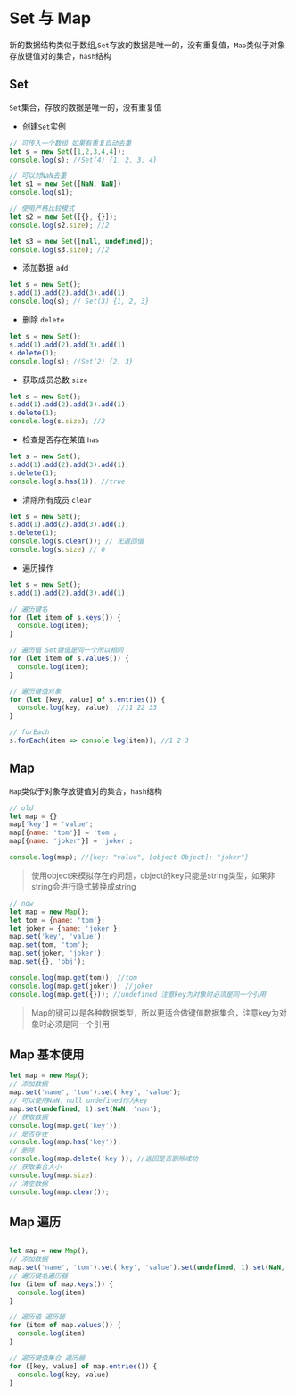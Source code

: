 # Set 与 Map
新的数据结构类似于数组,`Set`存放的数据是唯一的，没有重复值，`Map`类似于对象存放键值对的集合，`hash`结构

## Set
`Set`集合，存放的数据是唯一的，没有重复值
* 创建`Set`实例
```javascript
// 可传入一个数组 如果有重复自动去重
let s = new Set([1,2,3,4,4]);
console.log(s); //Set(4) {1, 2, 3, 4}

// 可以对NaN去重
let s1 = new Set([NaN, NaN])
console.log(s1);

// 使用严格比较模式
let s2 = new Set([{}, {}]);
console.log(s2.size); //2

let s3 = new Set([null, undefined]);
console.log(s3.size); //2
```
* 添加数据 `add`
```javascript
let s = new Set();
s.add(1).add(2).add(3).add(1);
console.log(s); // Set(3) {1, 2, 3}

```
* 删除 `delete`
```javascript
let s = new Set();
s.add(1).add(2).add(3).add(1);
s.delete(1);
console.log(s); //Set(2) {2, 3}
```
* 获取成员总数 `size`
```javascript
let s = new Set();
s.add(1).add(2).add(3).add(1);
s.delete(1);
console.log(s.size); //2
```
* 检查是否存在某值 `has`
```javascript
let s = new Set();
s.add(1).add(2).add(3).add(1);
s.delete(1);
console.log(s.has(1)); //true
```
* 清除所有成员 `clear`
```javascript
let s = new Set();
s.add(1).add(2).add(3).add(1);
s.delete(1);
console.log(s.clear()); // 无返回值
console.log(s.size) // 0
```
* 遍历操作
```javascript
let s = new Set();
s.add(1).add(2).add(3).add(1);

// 遍历键名
for (let item of s.keys()) {
  console.log(item);
}

// 遍历值 Set键值是同一个所以相同
for (let item of s.values()) {
  console.log(item);
}

// 遍历键值对象
for (let [key, value] of s.entries()) {
  console.log(key, value); //11 22 33
}

// forEach
s.forEach(item => console.log(item)); //1 2 3

```
## Map
`Map`类似于对象存放键值对的集合，`hash`结构
```javascript
// old
let map = {}
map['key'] = 'value';
map[{name: 'tom'}] = 'tom';
map[{name: 'joker'}] = 'joker';

console.log(map); //{key: "value", [object Object]: "joker"}
```
> 使用object来模拟存在的问题，object的key只能是string类型，如果非string会进行隐式转换成string
```javascript
// now
let map = new Map();
let tom = {name: 'tom'};
let joker = {name: 'joker'};
map.set('key', 'value');
map.set(tom, 'tom');
map.set(joker, 'joker');
map.set({}, 'obj');

console.log(map.get(tom)); //tom
console.log(map.get(joker)); //joker
console.log(map.get({})); //undefined 注意key为对象时必须是同一个引用

```
> Map的键可以是各种数据类型，所以更适合做键值数据集合，注意key为对象时必须是同一个引用

## Map 基本使用
```javascript
let map = new Map();
// 添加数据
map.set('name', 'tom').set('key', 'value');
// 可以使用NaN，null undefined作为key
map.set(undefined, 1).set(NaN, 'nan');
// 获取数据
console.log(map.get('key'));
// 是否存在
console.log(map.has('key'));
// 删除
console.log(map.delete('key')); //返回是否删除成功
// 获取集合大小
console.log(map.size);
// 清空数据
console.log(map.clear());
```
## Map 遍历
```javascript

let map = new Map();
// 添加数据
map.set('name', 'tom').set('key', 'value').set(undefined, 1).set(NaN, 'nan');
// 遍历键名遍历器
for (item of map.keys()) {
  console.log(item)
}

// 遍历值 遍历器
for (item of map.values()) {
  console.log(item)
}

// 遍历键值集合 遍历器
for ([key, value] of map.entries()) {
  console.log(key, value)
}
```